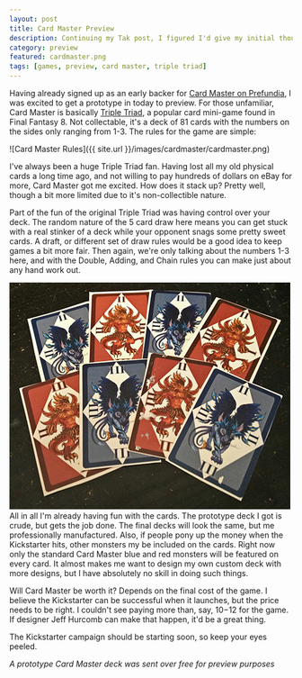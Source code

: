 ```yaml
---
layout: post
title: Card Master Preview
description: Continuing my Tak post, I figured I'd give my initial thoughts on the game.
category: preview
featured: cardmaster.png
tags: [games, preview, card master, triple triad]
---
```


Having already signed up as an early backer for [Card Master on Prefundia](http://www.purplepawn.com/2016/05/card-master-up-on-prefundia/), I was excited to get a prototype in today to preview. For those unfamiliar, Card Master is basically [Triple Triad](http://finalfantasy.wikia.com/wiki/Triple_Triad), a popular card mini-game found in Final Fantasy 8. Not collectable, it's a deck of 81 cards with the numbers on the sides only ranging from 1-3. The rules for the game are simple:

![Card Master Rules]({{ site.url }}/images/cardmaster/cardmaster.png)

I've always been a huge Triple Triad fan. Having lost all my old physical cards a long time ago, and not willing to pay hundreds of dollars on eBay for more, Card Master got me excited. How does it stack up? Pretty well, though a bit more limited due to it's non-collectible nature.

Part of the fun of the original Triple Triad was having control over your deck. The random nature of the 5 card draw here means you can get stuck with a real stinker of a deck while your opponent snags some pretty sweet cards. A draft, or different set of draw rules would be a good idea to keep games a bit more fair. Then again, we're only talking about the numbers 1-3 here, and with the Double, Adding, and Chain rules you can make just about any hand work out.

<img src="/images/cardmaster/cards.jpg" class="float-right" alt="Card Master Cards"/>All in all I'm already having fun with the cards. The prototype deck I got is crude, but gets the job done. The final decks will look the same, but me professionally manufactured. Also, if people pony up the money when the Kickstarter hits, other monsters my be included on the cards. Right now only the standard Card Master blue and red monsters will be featured on every card. It almost makes me want to design my own custom deck with more designs, but I have absolutely no skill in doing such things.

Will Card Master be worth it? Depends on the final cost of the game. I believe the Kickstarter can be successful when it launches, but the price needs to be right. I couldn't see paying more than, say, $10-$12 for the game. If designer Jeff Hurcomb can make that happen, it'd be a great thing.

The Kickstarter campaign should be starting soon, so keep your eyes peeled.

*A prototype Card Master deck was sent over free for preview purposes*

